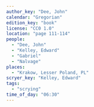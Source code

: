 ```yaml
---
author_key: "Dee, John"
calendar: "Gregorian"
edition_key: "book"
license: "CC0 1.0"
location: "page 111-114"
people:
  - "Dee, John"
  - "Kelley, Edward"
  - "Gabriel"
  - "Nalvage"
places:
  - "Krakow, Lesser Poland, PL"
scryer_key: "Kelley, Edward"
tags:
  - "scrying"
time_of_day: "06:30"
---
```

